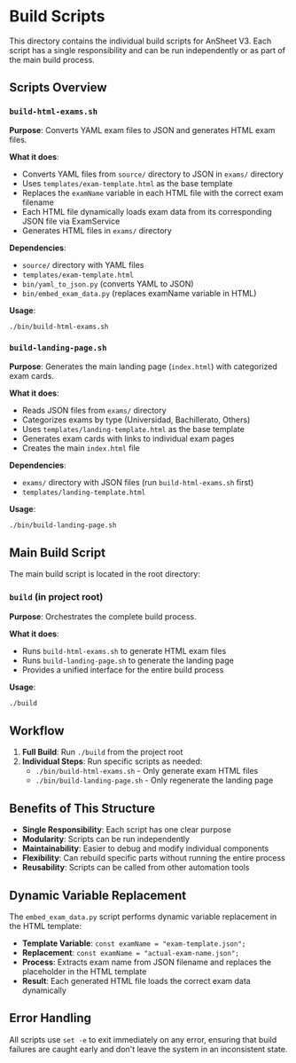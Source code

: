 # Build Scripts

This directory contains the individual build scripts for AnSheet V3. Each script has a single responsibility and can be run independently or as part of the main build process.

## Scripts Overview

### `build-html-exams.sh`
**Purpose**: Converts YAML exam files to JSON and generates HTML exam files.

**What it does**:
- Converts YAML files from `source/` directory to JSON in `exams/` directory
- Uses `templates/exam-template.html` as the base template
- Replaces the `examName` variable in each HTML file with the correct exam filename
- Each HTML file dynamically loads exam data from its corresponding JSON file via ExamService
- Generates HTML files in `exams/` directory

**Dependencies**:
- `source/` directory with YAML files
- `templates/exam-template.html`
- `bin/yaml_to_json.py` (converts YAML to JSON)
- `bin/embed_exam_data.py` (replaces examName variable in HTML)

**Usage**:
```bash
./bin/build-html-exams.sh
```

### `build-landing-page.sh`
**Purpose**: Generates the main landing page (`index.html`) with categorized exam cards.

**What it does**:
- Reads JSON files from `exams/` directory
- Categorizes exams by type (Universidad, Bachillerato, Others)
- Uses `templates/landing-template.html` as the base template
- Generates exam cards with links to individual exam pages
- Creates the main `index.html` file

**Dependencies**:
- `exams/` directory with JSON files (run `build-html-exams.sh` first)
- `templates/landing-template.html`

**Usage**:
```bash
./bin/build-landing-page.sh
```

## Main Build Script

The main build script is located in the root directory:

### `build` (in project root)
**Purpose**: Orchestrates the complete build process.

**What it does**:
- Runs `build-html-exams.sh` to generate HTML exam files
- Runs `build-landing-page.sh` to generate the landing page
- Provides a unified interface for the entire build process

**Usage**:
```bash
./build
```

## Workflow

1. **Full Build**: Run `./build` from the project root
2. **Individual Steps**: Run specific scripts as needed:
   - `./bin/build-html-exams.sh` - Only generate exam HTML files
   - `./bin/build-landing-page.sh` - Only regenerate the landing page

## Benefits of This Structure

- **Single Responsibility**: Each script has one clear purpose
- **Modularity**: Scripts can be run independently
- **Maintainability**: Easier to debug and modify individual components
- **Flexibility**: Can rebuild specific parts without running the entire process
- **Reusability**: Scripts can be called from other automation tools

## Dynamic Variable Replacement

The `embed_exam_data.py` script performs dynamic variable replacement in the HTML template:

- **Template Variable**: `const examName = "exam-template.json";`
- **Replacement**: `const examName = "actual-exam-name.json";`
- **Process**: Extracts exam name from JSON filename and replaces the placeholder in the HTML template
- **Result**: Each generated HTML file loads the correct exam data dynamically

## Error Handling

All scripts use `set -e` to exit immediately on any error, ensuring that build failures are caught early and don't leave the system in an inconsistent state. 
